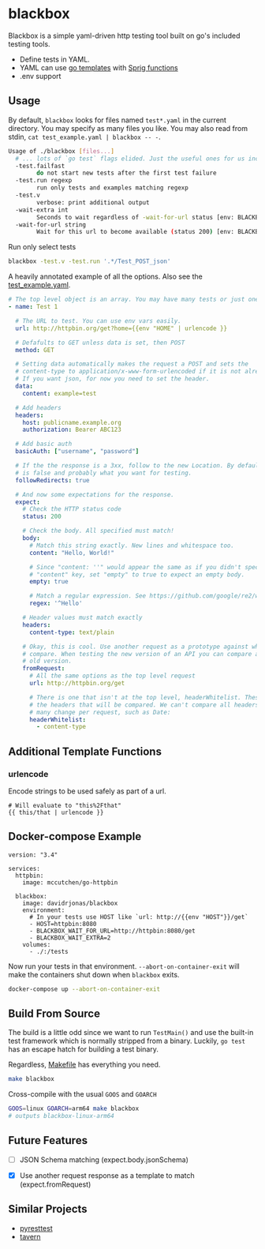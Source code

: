 blackbox
========

Blackbox is a simple yaml-driven http testing tool built on go's included testing tools.

- Define tests in YAML.
- YAML can use [go templates](https://golang.org/pkg/text/template/) with [Sprig functions](http://masterminds.github.io/sprig/)
- .env support

Usage
-----

By default, `blackbox` looks for files named `test*.yaml` in the current directory. You may specify as many files you like. You may also read from stdin, `cat test_example.yaml | blackbox -- -`.

```bash
Usage of ./blackbox [files...]
  # ... lots of `go test` flags elided. Just the useful ones for us included here.
  -test.failfast
        do not start new tests after the first test failure
  -test.run regexp
        run only tests and examples matching regexp
  -test.v
        verbose: print additional output
  -wait-extra int
        Seconds to wait regardless of -wait-for-url status [env: BLACKBOX_WAIT_EXTRA]
  -wait-for-url string
        Wait for this url to become available (status 200) [env: BLACKBOX_WAIT_FOR_URL]
```

Run only select tests

```bash
blackbox -test.v -test.run '.*/Test_POST_json'
```

A heavily annotated example of all the options. Also see the [test_example.yaml](test_example.yaml).

```yaml
# The top level object is an array. You may have many tests or just one.
- name: Test 1

  # The URL to test. You can use env vars easily.
  url: http://httpbin.org/get?home={{env "HOME" | urlencode }}

  # Defafults to GET unless data is set, then POST
  method: GET

  # Setting data automatically makes the request a POST and sets the
  # content-type to application/x-www-form-urlencoded if it is not already set.
  # If you want json, for now you need to set the header.
  data:
    content: example=test

  # Add headers
  headers:
    host: publicname.example.org
    authorization: Bearer ABC123

  # Add basic auth
  basicAuth: ["username", "password"]

  # If the the response is a 3xx, follow to the new Location. By default this
  # is false and probably what you want for testing.
  followRedirects: true

  # And now some expectations for the response.
  expect:
    # Check the HTTP status code
    status: 200

    # Check the body. All specified must match!
    body:
      # Match this string exactly. New lines and whitespace too.
      content: "Hello, World!"

      # Since "content: ''" would appear the same as if you didn't specify the
      # "content" key, set "empty" to true to expect an empty body.
      empty: true

      # Match a regular expression. See https://github.com/google/re2/wiki/Syntax
      regex: '^Hello'

    # Header values must match exactly
    headers:
      content-type: text/plain

    # Okay, this is cool. Use another request as a prototype against which to
    # compare. When testing the new version of an API you can compare against the
    # old version.
    fromRequest:
      # All the same options as the top level request
      url: http://httpbin.org/get

      # There is one that isn't at the top level, headerWhitelist. These are
      # the headers that will be compared. We can't compare all headers because
      # many change per request, such as Date:
      headerWhitelist:
        - content-type
```

Additional Template Functions
-----------------------------

### urlencode

Encode strings to be used safely as part of a url.

```
# Will evaluate to "this%2Fthat"
{{ this/that | urlencode }}
```

Docker-compose Example
----------------------

```
version: "3.4"

services:
  httpbin:
    image: mccutchen/go-httpbin

  blackbox:
    image: davidrjonas/blackbox
    environment:
      # In your tests use HOST like `url: http://{{env "HOST"}}/get`
      - HOST=httpbin:8080
      - BLACKBOX_WAIT_FOR_URL=http://httpbin:8080/get
      - BLACKBOX_WAIT_EXTRA=2
    volumes:
      - ./:/tests
```

Now run your tests in that environment. `--abort-on-container-exit` will make the containers shut down when `blackbox` exits.

```bash
docker-compose up --abort-on-container-exit
```

Build From Source
-----------------

The build is a little odd since we want to run `TestMain()` and use the built-in test framework which is normally stripped from a binary. Luckily, `go test` has an escape hatch for building a test binary.

Regardless, [Makefile](Makefile) has everything you need.

```bash
make blackbox
```

Cross-compile with the usual `GOOS` and `GOARCH`

```bash
GOOS=linux GOARCH=arm64 make blackbox
# outputs blackbox-linux-arm64
```

Future Features
---------------

- [ ] JSON Schema matching (expect.body.jsonSchema)
- [X] Use another request response as a template to match (expect.fromRequest)


Similar Projects
----------------

- [pyresttest](https://github.com/svanoort/pyresttest)
- [tavern](https://github.com/taverntesting/tavern)

